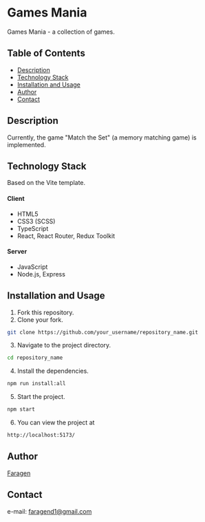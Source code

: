 # Games Mania

Games Mania - a collection of games.

## Table of Contents

- [Description](#description)
- [Technology Stack](#technology-stack)
- [Installation and Usage](#installation-and-usage)
- [Author](#author)
- [Contact](#contact)

## Description

Currently, the game "Match the Set" (a memory matching game) is implemented.

## Technology Stack

Based on the Vite template.

#### Client

- HTML5
- CSS3 (SCSS)
- TypeScript
- React, React Router, Redux Toolkit

#### Server

- JavaScript
- Node.js, Express

## Installation and Usage

1. Fork this repository.
2. Clone your fork.

```bash
git clone https://github.com/your_username/repository_name.git
```

3. Navigate to the project directory.

```bash
cd repository_name
```

4. Install the dependencies.

```bash
npm run install:all
```

5. Start the project.

```bash
npm start
```

6. You can view the project at

```txt
http://localhost:5173/
```

## Author

[Faragen](https://github.com/Faragen)

## Contact

e-mail: faragend1@gmail.com

